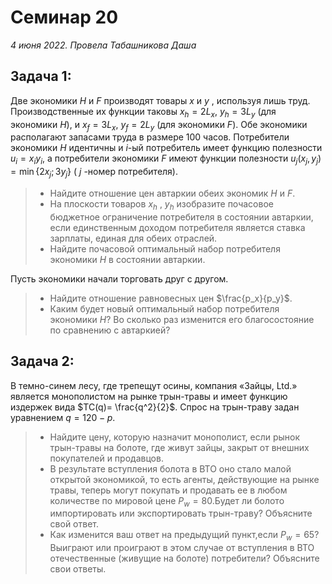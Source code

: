 # Семинар 20

*4 июня 2022. Провела Табашникова Даша*

## Задача 1:

Две экономики $H$ и $F$ производят товары $x$ и $y$ , используя лишь труд.
Производственные их функции таковы $x_h = 2L_x$, $y_h = 3L_y$ (для экономики $H$), и $x_f = 3L_x$, $y_f = 2L_y$ (для экономики $F$). Обе экономики располагают запасами труда в размере $100$ часов. Потребители экономики $H$ идентичны и $i$-ый потребитель имеет функцию полезности $u_i  = x_i y_i$, а потребители экономики $F$ имеют функции полезности $u_j (x_j, y_j) = \min\{2x_j;3y_j\}$ ( $j$ -номер потребителя).

> - Найдите отношение цен автаркии обеих экономик $H$ и $F$.
> - На плоскости товаров $x_h$ , $y_h$ изобразите почасовое бюджетное ограничение потребителя в состоянии автаркии, если единственным доходом потребителя является ставка зарплаты, единая для обеих отраслей.
> - Найдите почасовой оптимальный набор потребителя экономики $H$ в состоянии автаркии.

Пусть экономики начали торговать друг с другом.
> - Найдите отношение равновесных цен $\frac{p_x}{p_y}$.
> - Каким будет новый оптимальный набор потребителя экономики $H$? Во сколько раз изменится его благосостояние по сравнению с автаркией?

## Задача 2:

В темно-синем лесу, где трепещут осины, компания «Зайцы, Ltd.» является монополистом на рынке трын-травы и
имеет функцию издержек вида $TC(q)= \frac{q^2}{2}$. Спрос на трын-траву задан уравнением $q = 120 - p$. 

> - Найдите цену, которую назначит монополист, если рынок трын-травы на болоте, где живут зайцы, закрыт от внешних покупателей и продавцов.
> - В результате вступления болота в ВТО оно стало малой открытой экономикой, то есть агенты, действующие на рынке травы, теперь могут покупать и продавать ее в любом количестве по мировой цене $P_w = 80$.Будет ли болото импортировать или экспортировать трын-траву? Объясните свой ответ.
> - Как изменится ваш ответ на предыдущий пункт,если $P_w = 65$? Выиграют или проиграют в этом случае от вступления в ВТО отечественные (живущие на болоте) потребители? Объясните свои ответы.